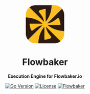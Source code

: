 <div align="center">
  <img src="assets/logo.svg" alt="Flowbaker Logo" width="120" height="120">
  
  # Flowbaker

  **Execution Engine for Flowbaker.io**

  [![Go Version](https://img.shields.io/badge/go-1.25.0-blue.svg)](https://golang.org/)
  [![License](https://img.shields.io/badge/license-open%20source-green.svg)](#license)
  [![Flowbaker](https://img.shields.io/badge/powered%20by-Flowbaker.io-purple.svg)](https://flowbaker.io)

</div>
